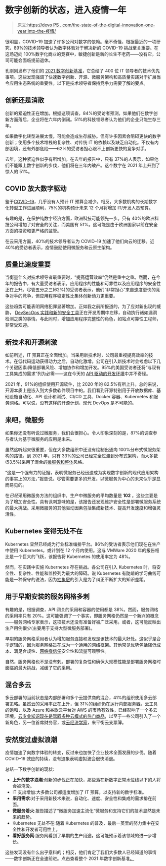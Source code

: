 # 数字创新的状态，进入疫情一年

> 原文:[https://devo PS . com/the-state-of-the-digital-innovation-one-year into-the-疫情/](https://devops.com/the-state-of-digital-innovation-one-year-into-the-pandemic/)

很明显，COVID–19 加速了许多公司对数字的依赖。毫不奇怪，根据最近的一项研究，89%的技术领导者认为数字体验对于解决新的 COVID–19 挑战至关重要。在这场迈向 100%数字化商业的竞赛中，敏捷创新是新的长生不老药——没有它，公司可能会面临提前退休。

孔刚刚发布了他们的 [2021 数字创新基准](https://konghq.com/resources/digital-innovation-benchmark-2021/)，它总结了 400 位 IT 领导者的技术优先事项。这些发现强调了快速数字创新、开源、微服务架构和高质量实践对于扩展当今应用生态系统的重要性。以下是技术领导者保持竞争力需要了解的要点。

## 创新还是消散

创新的紧迫性正在增加。根据这项调查，84%的受访者预测，如果他们在数字创新方面落后，企业将在六年内倒闭。51%的科技领导者认为他们的企业只能生存三年。

如果数字化转型进展太慢，可能会造成生存威胁。但有许多因素会阻碍更快的数字创新；使用多个技术堆栈的复杂性、对传统 IT 的依赖以及缺乏自动化。不仅有内部困境，还有外部危险——62%的受访者担心跟不上创新更快的竞争对手。

去年，这种紧迫性似乎有所增加。在去年的报告中，只有 37%的人表示，如果他们不能跟上数字创新的步伐，他们将在三年内破产。这个数字在 2021 年上升到了惊人的 51%。

## COVID 放大数字驱动

鉴于[COVID–19](https://devops.com/how-200-cios-responded-to-a-fully-remote-economy/)，几乎没有人预计 IT 预算会减少。相反，大多数机构的长期数字化转型工作进展顺利，75%的机构预计未来 12 个月将增加 IT/开发人员预算。

有趣的是，在保护纯数字经济方面，欧洲科技可能领先一步。只有 40%的欧洲科技公司增加了对安全的关注，而美国有 51%。这可能是由于欧洲国家以前在安全方面的投资和更严格的监管。

在云采用方面，40%的技术领导者认为 COVID–19 加速了他们向云的迁移。近 40%的受访者表示，疫情鼓励使用微服务和云原生架构。

## 质量比速度重要

当衡量什么对技术领导者最重要时，“提高运营效率”仍然是重中之重。然而，在今年的报告中，有大量受访者表示，应用程序的性能和可靠性以及应用程序的安全性正在上升。尽管五分之三(62%)的受访者表示，他们“非常担心”来自速度更快的竞争对手的竞争，但应用程序稳定性比集体创新动力更重要。

这些趋势可能表明网络犯罪显著增加。正如我之前所报道的，为了应对新出现的威胁， [DevSecOps 实践和新的安全工具](https://devops.com/shifting-left-with-devsecops-esg-report-exposes-difficulties/)正在开发周期中左移，自动执行诸如漏洞检测之类的事情。与此同时，增加应用程序完整性的角色，如站点可靠性工程师，非常受欢迎。

## 新技术和开源刺激

如前所述，IT 预算正在全面增加。当采用新技术时，公司最重视提高效率的技术。在低代码运动获得动力之后，自动化激增。公司在引入新技术时会考虑以下几个关键因素:降低部署风险、增加协作和增加开发。95%的美国受访者还将“与现有工具集成的需求”列为必需——这在今天的 [API 驱动的开发环境](https://devops.com/low-code-opens-api-integration-potential-for-citizen-developers/)中并不奇怪。

2021 年，91%的组织使用开源软件，比 2020 年的 82.5%有所上升。总的来说，开源本质上是嵌入到大多数软件项目中的。我们看到开源特别用于开放数据库、基础设施自动化、API 设计和测试、CI/CD 工具、Docker 容器、Kubernetes 和服务网格。可以说，没有这样的开源计划，现代 DevOps 是不可能的。

## 来吧，微服务

如果你还没有听说过微服务，我们会很担心。令人印象深刻的是，87%的调查参与者认为基于微服务的应用是未来。

虽然这听起来很重要，但在大多数组织中还没有绘制出通向 100%分布式微服务架构的路径。到 2021 年，只有 33%的公司已经完全过渡到分布式架构，而大多数(53.5%)采用了混合的[微服务和整体](https://devops.com/how-to-scale-microservices-ci-cd-pipelines/)风格。

“这是一个强有力的证据，表明微服务已经迅速成为实现数字创新的现代应用架构的事实上的方法，”报告说。尽管需要更多的开发，以微服务为中心的未来似乎是显而易见的。

在*已经*采用微服务方法的组织中，生产中微服务的平均数量是 **102** 。这些主要是为了增加安全性。具有讽刺意味的是，该报告还发现维护安全性是部署微服务系统的最大挑战。采用微服务的其他驱动因素包括集成新技术、提高开发速度和增强灵活性。

## Kubernetes 变得无处不在

Kubernetes 显然已经成为行业标准编排平台。86%的受访者表示他们现在在生产中使用 Kubernetes，或计划在 12 个月内使用。这与 VMWare 2020 年的报告相比是一个巨大的飞跃，该报告将 Kubernetes 的使用率定为 48%。

然而，在实践中实施 Kubernetes 存在挑战。各公司在引入 Kubernetes 时，将安全性、复杂性、性能和监控列为最大的障碍。说 Kubernetes 有陡峭的学习曲线可能是一种保守的说法，因为[抽象层](https://containerjournal.com/topics/container-management/ux-layers-for-kubernetes-the-next-cloud-native-abstraction/)的引入是为了纠正不断扩大的知识差距。

## 用于早期安装的服务网格多刺

有趣的是，根据调查，API 网关的采用和容器的使用都是 38%。然而，服务网格的采用率只有 20%。这可能强调了一个事实，即服务网格仍然是一个新兴的概念——服务网格专家表示，这项技术还没有准备好被广泛采用。或者，这可能反映出生产用例很少(主要用于支持大型微服务部署)。

早期的服务网格采用者认为增加服务连接和发现是该技术的最大好处。这似乎是合乎逻辑的，因为服务网格旨在成为一个通用的网络框架。其他常见优势包括降低成本、满足合规性、[网络零信任](https://devops.com/how-service-mesh-enables-a-zero-trust-network/)安全性和流量可观察性。

自然，服务网格也不是没有刺。部署的复杂性和确保大规模性能是部署服务网格时面临的最大挑战，减缓了它的采用。

## 混合多云

多云部署的当前状态是内部部署和多个云提供商的混合，41%的组织使用多云部署策略。虽然云的采用率正在上升，但 31%的组织仍在运行内部服务器。云工具的饱和，以及 Azure 和谷歌云平台对 AWS 的市场有效性，已经影响了一个多云环境。[云专业知识现在是驾驭多种云模式的热门商品](https://devops.com/report-cloud-expertise-now-superior-to-university-degree/)，以至于一些公司引入了一个新角色，另一位首席财务官，或[云经济学家](https://devops.com/the-rise-of-the-cloud-economist-the-other-cfo/)，来平衡云支票簿。

## 安然度过虚拟浪潮

疫情加速了向数字体验的转变，反过来也加快了企业技术全面发展的步伐。随着 COVID–19 效应的持续，没有迹象表明虚拟波会很快消退。

总结一下数字创新的现状:

*   **上升的数字浪潮**:创新的步伐正在加快，那些落在新数字正常水位线以下的人将会被淹没。
*   IT 支出增加:大多数公司都适度增加了 IT 预算，以支持新的数字标准。
*   **采用需求**:对于采用新技术来说，自动化、速度、安全性和集成的需求排在前面。
*   **微服务着火**:报告描述了“微服务加速主流化”微服务和支持它们的技术显然是未来的趋势。
*   Kubernetes 无处不在:随着 Kubernetes 的普及，最后一英里的努力集中在安全性和开发者可用性上。
*   **看好服务网**:服务网看到了早期的生产用途，这可能预示着该领域的进一步增长。

这些发现没有什么出乎意料的；相反，他们肯定了我们大多数人已经知道的事情——数字创新正在全速前进。点击查看整个 2021 年数字创新基准[。](https://konghq.com/resources/digital-innovation-benchmark-2021/)